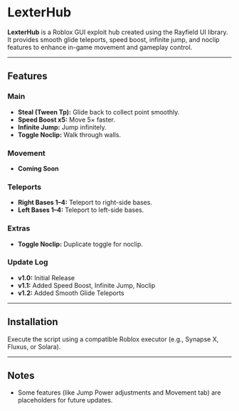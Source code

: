 # LexterHub

**LexterHub** is a Roblox GUI exploit hub created using the Rayfield UI library. It provides smooth glide teleports, speed boost, infinite jump, and noclip features to enhance in-game movement and gameplay control.

---

## Features

### Main
- **Steal (Tween Tp):** Glide back to collect point smoothly.  
- **Speed Boost x5:** Move 5× faster.  
- **Infinite Jump:** Jump infinitely.  
- **Toggle Noclip:** Walk through walls.  

### Movement
- **Coming Soon**  

### Teleports
- **Right Bases 1–4:** Teleport to right-side bases.  
- **Left Bases 1–4:** Teleport to left-side bases.  

### Extras
- **Toggle Noclip:** Duplicate toggle for noclip.  

### Update Log
- **v1.0:** Initial Release  
- **v1.1:** Added Speed Boost, Infinite Jump, Noclip  
- **v1.2:** Added Smooth Glide Teleports  

---

## Installation

Execute the script using a compatible Roblox executor (e.g., Synapse X, Fluxus, or Solara).   

---

## Notes
- Some features (like Jump Power adjustments and Movement tab) are placeholders for future updates.  

